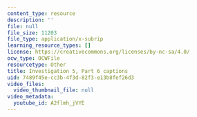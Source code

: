 ```yaml
---
content_type: resource
description: ''
file: null
file_size: 11203
file_type: application/x-subrip
learning_resource_types: []
license: https://creativecommons.org/licenses/by-nc-sa/4.0/
ocw_type: OCWFile
resourcetype: Other
title: Investigation 5, Part 6 captions
uid: 7489f45e-cc3b-4f3d-82f3-e13b8fef26d3
video_files:
  video_thumbnail_file: null
video_metadata:
  youtube_id: A2flmh_jVYE
---
```


